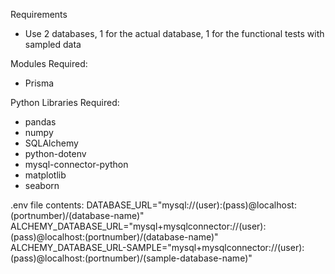 Requirements
- Use 2 databases, 1 for the actual database, 1 for the functional tests with sampled data

Modules Required:
- Prisma

Python Libraries Required:
- pandas
- numpy
- SQLAlchemy
- python-dotenv
- mysql-connector-python
- matplotlib
- seaborn

.env file contents:
DATABASE_URL="mysql://(user):(pass)@localhost:(portnumber)/(database-name)"
ALCHEMY_DATABASE_URL="mysql+mysqlconnector://(user):(pass)@localhost:(portnumber)/(database-name)"
ALCHEMY_DATABASE_URL-SAMPLE="mysql+mysqlconnector://(user):(pass)@localhost:(portnumber)/(sample-database-name)"

